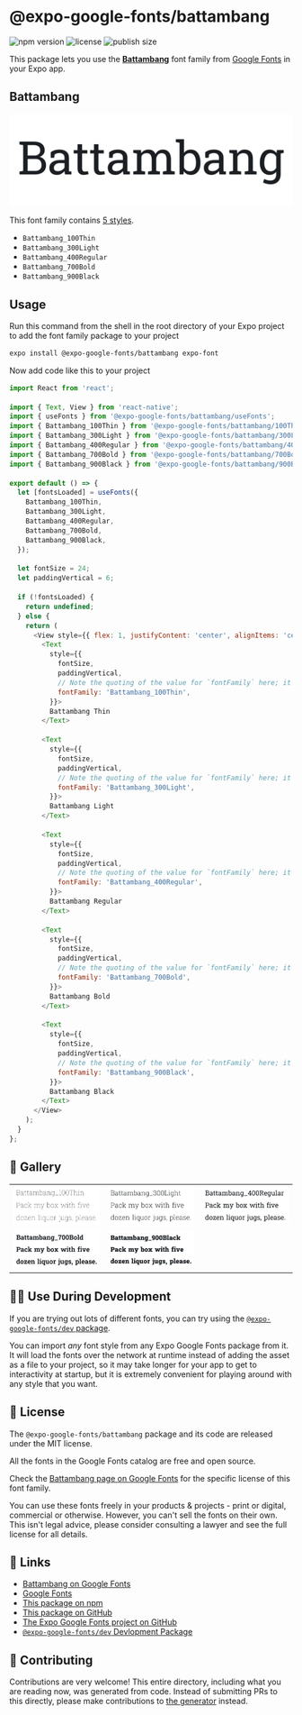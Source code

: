 # @expo-google-fonts/battambang

![npm version](https://flat.badgen.net/npm/v/@expo-google-fonts/battambang)
![license](https://flat.badgen.net/github/license/expo/google-fonts)
![publish size](https://flat.badgen.net/packagephobia/install/@expo-google-fonts/battambang)

This package lets you use the [**Battambang**](https://fonts.google.com/specimen/Battambang) font family from [Google Fonts](https://fonts.google.com/) in your Expo app.

## Battambang

![Battambang](./font-family.png)

This font family contains [5 styles](#-gallery).

- `Battambang_100Thin`
- `Battambang_300Light`
- `Battambang_400Regular`
- `Battambang_700Bold`
- `Battambang_900Black`

## Usage

Run this command from the shell in the root directory of your Expo project to add the font family package to your project
```sh
expo install @expo-google-fonts/battambang expo-font
```

Now add code like this to your project
```js
import React from 'react';

import { Text, View } from 'react-native';
import { useFonts } from '@expo-google-fonts/battambang/useFonts';
import { Battambang_100Thin } from '@expo-google-fonts/battambang/100Thin';
import { Battambang_300Light } from '@expo-google-fonts/battambang/300Light';
import { Battambang_400Regular } from '@expo-google-fonts/battambang/400Regular';
import { Battambang_700Bold } from '@expo-google-fonts/battambang/700Bold';
import { Battambang_900Black } from '@expo-google-fonts/battambang/900Black';

export default () => {
  let [fontsLoaded] = useFonts({
    Battambang_100Thin,
    Battambang_300Light,
    Battambang_400Regular,
    Battambang_700Bold,
    Battambang_900Black,
  });

  let fontSize = 24;
  let paddingVertical = 6;

  if (!fontsLoaded) {
    return undefined;
  } else {
    return (
      <View style={{ flex: 1, justifyContent: 'center', alignItems: 'center' }}>
        <Text
          style={{
            fontSize,
            paddingVertical,
            // Note the quoting of the value for `fontFamily` here; it expects a string!
            fontFamily: 'Battambang_100Thin',
          }}>
          Battambang Thin
        </Text>

        <Text
          style={{
            fontSize,
            paddingVertical,
            // Note the quoting of the value for `fontFamily` here; it expects a string!
            fontFamily: 'Battambang_300Light',
          }}>
          Battambang Light
        </Text>

        <Text
          style={{
            fontSize,
            paddingVertical,
            // Note the quoting of the value for `fontFamily` here; it expects a string!
            fontFamily: 'Battambang_400Regular',
          }}>
          Battambang Regular
        </Text>

        <Text
          style={{
            fontSize,
            paddingVertical,
            // Note the quoting of the value for `fontFamily` here; it expects a string!
            fontFamily: 'Battambang_700Bold',
          }}>
          Battambang Bold
        </Text>

        <Text
          style={{
            fontSize,
            paddingVertical,
            // Note the quoting of the value for `fontFamily` here; it expects a string!
            fontFamily: 'Battambang_900Black',
          }}>
          Battambang Black
        </Text>
      </View>
    );
  }
};

```

## 🔡 Gallery


||||
|-|-|-|
|![Battambang_100Thin](.//100Thin/Battambang_100Thin.ttf.png)|![Battambang_300Light](.//300Light/Battambang_300Light.ttf.png)|![Battambang_400Regular](.//400Regular/Battambang_400Regular.ttf.png)||
|![Battambang_700Bold](.//700Bold/Battambang_700Bold.ttf.png)|![Battambang_900Black](.//900Black/Battambang_900Black.ttf.png)|||


## 👩‍💻 Use During Development

If you are trying out lots of different fonts, you can try using the [`@expo-google-fonts/dev` package](https://github.com/freeboub/google-fonts/tree/master/font-packages/dev#readme).

You can import *any* font style from any Expo Google Fonts package from it. It will load the fonts
over the network at runtime instead of adding the asset as a file to your project, so it may take longer
for your app to get to interactivity at startup, but it is extremely convenient
for playing around with any style that you want.

## 📖 License

The `@expo-google-fonts/battambang` package and its code are released under the MIT license.

All the fonts in the Google Fonts catalog are free and open source.

Check the [Battambang page on Google Fonts](https://fonts.google.com/specimen/Battambang) for the specific license of this font family.

You can use these fonts freely in your products & projects - print or digital, commercial or otherwise. However, you can't sell the fonts on their own. This isn't legal advice, please consider consulting a lawyer and see the full license for all details.

## 🔗 Links

- [Battambang on Google Fonts](https://fonts.google.com/specimen/Battambang)
- [Google Fonts](https://fonts.google.com/)
- [This package on npm](https://www.npmjs.com/package/@expo-google-fonts/battambang)
- [This package on GitHub](https://github.com/freeboub/google-fonts/tree/master/font-packages/battambang)
- [The Expo Google Fonts project on GitHub](https://github.com/freeboub/google-fonts)
- [`@expo-google-fonts/dev` Devlopment Package](https://github.com/freeboub/google-fonts/tree/master/font-packages/dev)

## 🤝 Contributing

Contributions are very welcome! This entire directory, including what you are reading now, was generated from code. Instead of submitting PRs to this directly, please make contributions to [the generator](https://github.com/freeboub/google-fonts/tree/master/packages/generator) instead.
